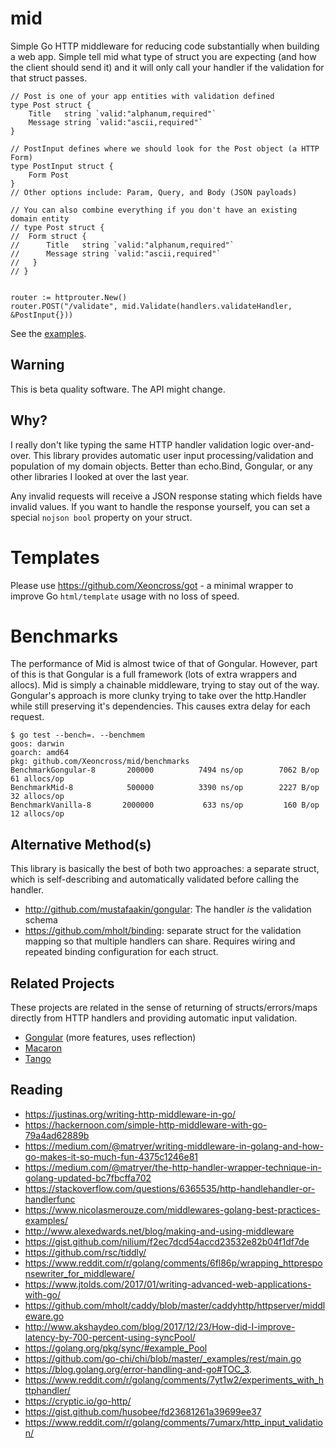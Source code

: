 # mid

Simple Go HTTP middleware for reducing code substantially when building a web app. Simple tell mid what type of struct you are expecting (and how the client should send it) and it will only call your handler if the validation for that struct passes.

```
// Post is one of your app entities with validation defined
type Post struct {
	Title   string `valid:"alphanum,required"`
	Message string `valid:"ascii,required"`
}

// PostInput defines where we should look for the Post object (a HTTP Form)
type PostInput struct {
	Form Post
}
// Other options include: Param, Query, and Body (JSON payloads)

// You can also combine everything if you don't have an existing domain entity
// type Post struct {
// 	Form struct {
//   	Title   string `valid:"alphanum,required"`
//   	Message string `valid:"ascii,required"`
//   }
// }


router := httprouter.New()
router.POST("/validate", mid.Validate(handlers.validateHandler, &PostInput{}))
```

See the [examples](https://github.com/Xeoncross/mid/tree/master/examples).

## Warning

This is beta quality software. The API might change.

## Why?

I really don't like typing the same HTTP handler validation logic over-and-over. This library provides automatic user input processing/validation and population of my domain objects. Better than echo.Bind, Gongular, or any other libraries I looked at over the last year.

Any invalid requests will receive a JSON response stating which fields have invalid values. If you want to handle the response yourself, you can set a special `nojson bool` property on your struct.

# Templates

Please use https://github.com/Xeoncross/got - a minimal wrapper to improve Go `html/template` usage with no loss of speed.

# Benchmarks

The performance of Mid is almost twice of that of Gongular. However, part of this is that Gongular is a full framework (lots of extra wrappers and allocs). Mid is simply a chainable middleware, trying to stay out of the way. Gongular's approach is more clunky trying to take over the http.Handler while still preserving it's dependencies. This causes extra delay for each request.

```
$ go test --bench=. --benchmem
goos: darwin
goarch: amd64
pkg: github.com/Xeoncross/mid/benchmarks
BenchmarkGongular-8   	  200000	      7494 ns/op	    7062 B/op	      61 allocs/op
BenchmarkMid-8        	  500000	      3390 ns/op	    2227 B/op	      32 allocs/op
BenchmarkVanilla-8    	 2000000	       633 ns/op	     160 B/op	      12 allocs/op
```

## Alternative Method(s)

This library is basically the best of both two approaches: a separate struct, which is self-describing and automatically validated before calling the handler.

- http://github.com/mustafaakin/gongular: The handler _is_ the validation schema
- https://github.com/mholt/binding: separate struct for the validation mapping so that multiple handlers can share. Requires wiring and repeated binding configuration for each struct.


## Related Projects

These projects are related in the sense of returning of structs/errors/maps directly from HTTP handlers and providing automatic input validation.

- [Gongular](https://github.com/mustafaakin/gongular#how-to-use) (more features, uses reflection)
- [Macaron](https://go-macaron.com/docs/intro/core_concepts)
- [Tango](https://github.com/tango-contrib/binding)


## Reading

- https://justinas.org/writing-http-middleware-in-go/
- https://hackernoon.com/simple-http-middleware-with-go-79a4ad62889b
- https://medium.com/@matryer/writing-middleware-in-golang-and-how-go-makes-it-so-much-fun-4375c1246e81
- https://medium.com/@matryer/the-http-handler-wrapper-technique-in-golang-updated-bc7fbcffa702
- https://stackoverflow.com/questions/6365535/http-handlehandler-or-handlerfunc
- https://www.nicolasmerouze.com/middlewares-golang-best-practices-examples/
- http://www.alexedwards.net/blog/making-and-using-middleware
- https://gist.github.com/nilium/f2ec7dcd54accd23532e82b04f1df7de
- https://github.com/rsc/tiddly/
- https://www.reddit.com/r/golang/comments/6fl86p/wrapping_httpresponsewriter_for_middleware/
- https://www.jtolds.com/2017/01/writing-advanced-web-applications-with-go/
- https://github.com/mholt/caddy/blob/master/caddyhttp/httpserver/middleware.go
- http://www.akshaydeo.com/blog/2017/12/23/How-did-I-improve-latency-by-700-percent-using-syncPool/
- https://golang.org/pkg/sync/#example_Pool
- https://github.com/go-chi/chi/blob/master/_examples/rest/main.go
- https://blog.golang.org/error-handling-and-go#TOC_3.
- https://www.reddit.com/r/golang/comments/7yt1w2/experiments_with_httphandler/
- https://cryptic.io/go-http/
- https://gist.github.com/husobee/fd23681261a39699ee37
- https://www.reddit.com/r/golang/comments/7umarx/http_input_validation/
